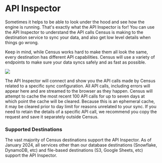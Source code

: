 # API Inspector

Sometimes it helps to be able to look under the hood and see how the engine is running. That's exactly what the API Inspector is for! You can use the API Inspector to understand the API calls Census is making to the destination service to sync your data, and also get low level details when things go wrong.

Keep in mind, while Census works hard to make them all look the same, every destination has different API capabilities. Census will use a variety of endpoints to make sure your data syncs safely and as fast as possible.

![](../../.gitbook/assets/screely-1645144592653.png)

The API Inspector will connect and show you the API calls made by Census related to a specific sync configuration. All API calls, including errors will appear here and are streamed to the browser as they happen. Census will attempt to cache the most recent 100 API calls for up to seven days at which point the cache will be cleared. Because this is an ephemeral cache, it may be cleared prior to day limit for reasons unrelated to your sync. If you need to retain the details of a specific API call, we recommend you copy the request and save it separately outside Census.

### Supported Destinations

The vast majority of Census destinations support the API Inspector. As of January 2024, all services other than our database destinations (Snowflake, DynamoDB, etc) and file-based destinations (S3, Google Sheets, etc) support the API Inspector.
